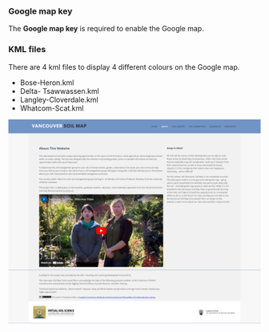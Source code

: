 ### Google map key

The **Google map key** is required to enable the Google map.


### KML files

There are 4 kml files to display 4 different colours on the Google map.

- Bose-Heron.kml
- Delta- Tsawwassen.kml
- Langley-Cloverdale.kml
- Whatcom-Scat.kml

![home page](https://github.com/UBC-LFS/soilweb/blob/main/Vancouver-Soil-Map/screenshots/2023-06-07_15-14-04.png)